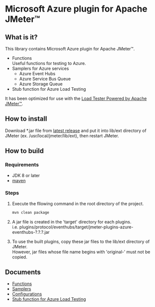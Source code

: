 # Microsoft Azure plugin for Apache JMeter™

## What is it?

This library contains Microsoft Azure plugin for Apache JMeter™.

- Functions  
    Useful functions for testing to Azure.
- Samplers for Azure services
    - Azure Event Hubs
    - Azure Service Bus Queue
    - Azure Storage Queue
- Stub function for Azure Load Testing

It has been optimized for use with the [Load Tester Powered by Apache JMeter™](https://azuremarketplace.microsoft.com/en-us/marketplace/apps/pnop.jmeter-multiple-remote-servers).

## How to install

Download \*.jar file from [latest release](https://github.com/pnopjp/jmeter-plugins/releases/latest) and put it into lib/ext directory of JMeter \(ex. /usr/local/jmeter/lib/ext\), then restart JMeter.

## How to build

### Requirements

- JDK 8 or later
- [maven](https://maven.apache.org/)

### Steps

1. Execute the fllowing command in the root directory of the project.  

    ```bash
    mvn clean package
    ```

1. A jar file is created in the 'target' directory for each plugins.  
    i.e. plugins/protocol/eventhubs/target/jmeter-plugins-azure-eventhubs-?.?.?.jar

1. To use the built plugins, copy these jar files to the lib/ext directory of JMeter.  
    However, jar files whose file name begins with 'original-' must not be copied.

## Documents

- [Functions](docs/functions.md)
- [Samplers](docs/samplers.md)
- [Configurations](docs/configurations.md)
- [Stub function for Azure Load Testing](docs/azure-load-testing-stub.md)
